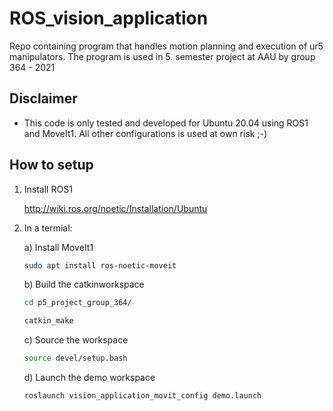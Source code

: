 # ROS_vision_application

Repo containing program that handles motion planning and execution of ur5 manipulators. The program is used in 5. semester project at AAU by group 364 - 2021

## Disclaimer

- This code is only tested and developed for Ubuntu 20.04 using ROS1 and MoveIt1. All other configurations is used at own risk ;-)

## How to setup

1. Install ROS1

    <http://wiki.ros.org/noetic/Installation/Ubuntu>

2. In a termial:

    a) Install MoveIt1

    ```bash
    sudo apt install ros-noetic-moveit
    ```

    b) Build the catkinworkspace

    ```bash
    cd p5_project_group_364/

    catkin_make
    ```

    c) Source the workspace

    ```bash
    source devel/setup.bash
    ```

    d) Launch the demo workspace

    ```bash
    roslaunch vision_application_movit_config demo.launch
    ```

